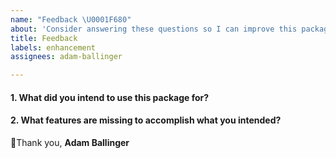 ```yaml
---
name: "Feedback \U0001F680"
about: 'Consider answering these questions so I can improve this package '
title: Feedback
labels: enhancement
assignees: adam-ballinger

---
```


#### 1. What did you intend to use this package for?
#### 2. What features are missing to accomplish what you intended?

🙏Thank you,
**Adam Ballinger**
